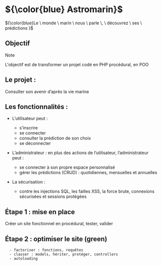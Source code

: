 # ${\color{blue} Astromarin}$ <br>
${\color{blue}Le \ monde \ marin \ nous \ parle \, \ découvrez \ ses \ prédictions }$ <br>



## Objectif
> [!NOTE]
> L'objectif est de transformer un projet codé en PHP procédural, en POO

## Le projet :

Consulter son avenir d’après la vie marine

## Les fonctionnalités :

- L’utilisateur peut :
  - s’inscrire
  - se connecter
  - consulter la prédiction de son choix
  - se déconnecter

- L’administrateur :
en plus des actions de l’utilisateur, l’administrateur peut :
  - se connecter à son propre espace personnalisé
  - gérer les prédictions (CRUD) : quotidiennes, mensuelles et annuelles

- La sécurisation :
  - contre les injections SQL, les failles XSS, la force brute, connexions sécurisées et sessions protégées

## Étape 1 : mise en place

Créer un site fonctionnel en procédural, tester, valider

## Étape 2 : optimiser le site (green)

      - factoriser : fonctions, requêtes
      - classer : models, hériter, protéger, controllers
      - autoloading






